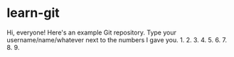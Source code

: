 # learn-git
Hi, everyone! Here's an example Git repository.
Type your username/name/whatever next to the numbers I gave you.
1.
2.
3.
4.
5.
6.
7.
8.
9.
